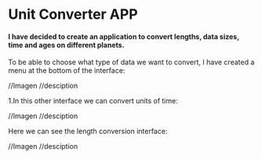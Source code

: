 # Unit Converter APP

#### I have decided to create an application to convert lengths, data sizes, time and ages on different planets.
To be able to choose what type of data we want to convert, I have created a menu at the bottom of the interface:

//Imagen
//desciption


1.In this other interface we can convert units of time:

//Imagen
//desciption

Here we can see the length conversion interface:

//Imagen
//desciption
